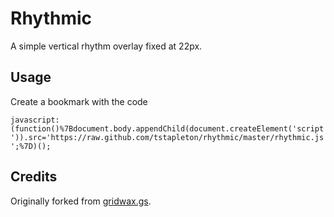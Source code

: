 # Rhythmic

A simple vertical rhythm overlay fixed at 22px.

## Usage

Create a bookmark with the code

`javascript:(function()%7Bdocument.body.appendChild(document.createElement('script')).src='https://raw.github.com/tstapleton/rhythmic/master/rhythmic.js';%7D)();`

## Credits

Originally forked from [gridwax.gs](http://gridwax.gs).
